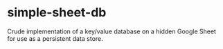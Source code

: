 # simple-sheet-db
Crude implementation of a key/value database on a hidden Google Sheet for use as a persistent data store.
